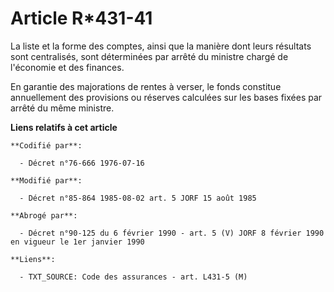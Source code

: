 # Article R*431-41

La liste et la forme des comptes, ainsi que la manière dont leurs résultats sont centralisés, sont déterminées par arrêté du
ministre chargé de l'économie et des finances.

En garantie des majorations de rentes à verser, le fonds constitue annuellement des provisions ou réserves calculées sur les
bases fixées par arrêté du même ministre.

**Liens relatifs à cet article**

	**Codifié par**:

	  - Décret n°76-666 1976-07-16

	**Modifié par**:

	  - Décret n°85-864 1985-08-02 art. 5 JORF 15 août 1985

	**Abrogé par**:

	  - Décret n°90-125 du 6 février 1990 - art. 5 (V) JORF 8 février 1990 en vigueur le 1er janvier 1990

	**Liens**:

	  - TXT_SOURCE: Code des assurances - art. L431-5 (M)
